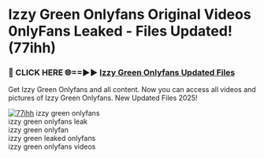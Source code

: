 # Izzy Green Onlyfans Original Videos 0nlyFans Leaked - Files Updated! (77ihh)

<h3>🔴 CLICK HERE 🌐==►► <a href="https://tinyurl.com/2jnfzry5" rel="nofollow">Izzy Green Onlyfans Updated Files</a></h3>

Get Izzy Green Onlyfans and all content. Now you can access all videos and pictures of Izzy Green Onlyfans. New Updated Files 2025!

[![77ihh](https://i.imgur.com/GyGTBgg.gif)](https://tinyurl.com/2jnfzry5)
izzy green onlyfans<br>
izzy green onlyfans leak<br>
izzy green onlyfan<br>
izzy green leaked onlyfans<br>
izzy green onlyfans videos